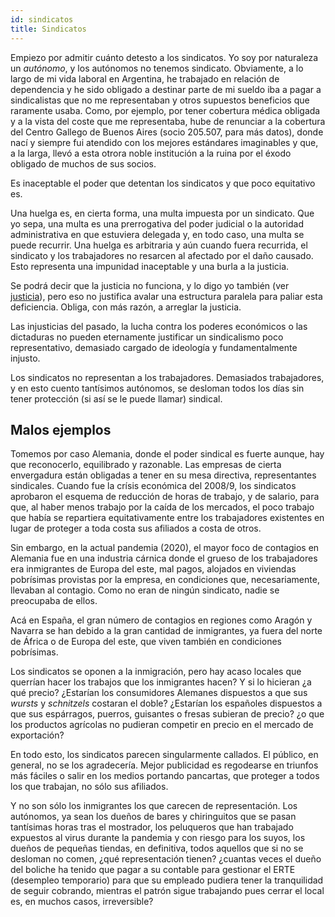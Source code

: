 ```yaml
---
id: sindicatos
title: Sindicatos
---
```


Empiezo por admitir cuánto detesto a los sindicatos. Yo soy por naturaleza un _autónomo_, y los autónomos no tenemos sindicato. Obviamente, a lo largo de mi vida laboral en Argentina, he trabajado en relación de dependencia y he sido obligado a destinar parte de mi sueldo iba a pagar a sindicalistas que no me representaban y otros supuestos beneficios que raramente usaba. Como, por ejemplo, por tener cobertura médica obligada y a la vista del coste que me representaba, hube de renunciar a la cobertura del Centro Gallego de Buenos Aires (socio 205.507, para más datos), donde nací y siempre fui atendido con los mejores estándares imaginables y que, a la larga, llevó a esta otrora noble institución a la ruina por el éxodo obligado de muchos de sus socios.

Es inaceptable el poder que detentan los sindicatos y que poco equitativo es.

Una huelga es, en cierta forma, una multa impuesta por un sindicato. Que yo sepa, una multa es una prerrogativa del poder judicial o la autoridad administrativa en que estuviera delegada y, en todo caso, una multa se puede recurrir. Una huelga es arbitraria y aún cuando fuera recurrida, el sindicato y los trabajadores no resarcen al afectado por el daño causado. Esto representa una impunidad inaceptable y una burla a la justicia.

Se podrá decir que la justicia no funciona, y lo digo yo también (ver [justicia](justicia)), pero eso no justifica avalar una estructura paralela para paliar esta deficiencia. Obliga, con más razón, a arreglar la justicia.

Las injusticias del pasado, la lucha contra los poderes económicos o las dictaduras no pueden eternamente justificar un sindicalismo poco representativo, demasiado cargado de ideología y fundamentalmente injusto.

Los sindicatos no representan a los trabajadores. Demasiados trabajadores, y en esto cuento tantísimos autónomos, se desloman todos los días sin tener protección (si así se le puede llamar) sindical.

## Malos ejemplos

Tomemos por caso Alemania, donde el poder sindical es fuerte aunque, hay que reconocerlo, equilibrado y razonable. Las empresas de cierta envergadura están obligadas a tener en su mesa directiva, representantes sindicales. Cuando fue la crísis económica del 2008/9, los sindicatos aprobaron el esquema de reducción de horas de trabajo, y de salario, para que, al haber menos trabajo por la caída de los mercados, el poco trabajo que había se repartiera equitativamente entre los trabajadores existentes en lugar de proteger a toda costa sus afiliados a costa de otros.

Sin embargo, en la actual pandemia (2020), el mayor foco de contagios en Alemania fue en una industria cárnica donde el grueso de los trabajadores era inmigrantes de Europa del este, mal pagos, alojados en viviendas pobrísimas provistas por la empresa, en condiciones que, necesariamente, llevaban al contagio. Como no eran de ningún sindicato, nadie se preocupaba de ellos.

Acá en España, el gran número de contagios en regiones como Aragón y Navarra se han debido a la gran cantidad de inmigrantes, ya fuera del norte de África o de Europa del este, que viven también en condiciones pobrísimas.

Los sindicatos se oponen a la inmigración, pero hay acaso locales que querrían hacer los trabajos que los inmigrantes hacen? Y si lo hicieran ¿a qué precio? ¿Estarían los consumidores Alemanes dispuestos a que sus _wursts_ y _schnitzels_ costaran el doble? ¿Estarían los españoles dispuestos a que sus espárragos, puerros, guisantes o fresas subieran de precio? ¿o que los productos agrícolas no pudieran competir en precio en el mercado de exportación?

En todo esto, los sindicatos parecen singularmente callados. El público, en general, no se los agradecería. Mejor publicidad es regodearse en triunfos más fáciles o salir en los medios portando pancartas, que proteger a todos los que trabajan, no sólo sus afiliados.

Y no son sólo los inmigrantes los que carecen de representación. Los autónomos, ya sean los dueños de bares y chiringuitos que se pasan tantísimas horas tras el mostrador, los peluqueros que han trabajado expuestos al virus durante la pandemia y con riesgo para los suyos, los dueños de pequeñas tiendas, en definitiva, todos aquellos que si no se desloman no comen, ¿qué representación tienen? ¿cuantas veces el dueño del boliche ha tenido que pagar a su contable para gestionar el ERTE (desempleo temporario) para que su empleado pudiera tener la tranquilidad de seguir cobrando, mientras el patrón sigue trabajando pues cerrar el local es, en muchos casos, irreversible?

